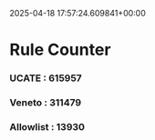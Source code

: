 2025-04-18 17:57:24.609841+00:00
# Rule Counter 
 ### UCATE : 615957

 ### Veneto : 311479

 ### Allowlist : 13930